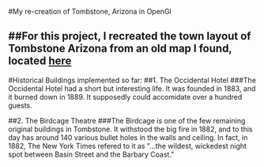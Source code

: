 #My re-creation of Tombstone, Arizona in OpenGl
##
##For this project, I recreated the town layout of Tombstone Arizona from an old map I found, located [here](https://upload.wikimedia.org/wikipedia/commons/3/30/Tombstone_fire_insurance_map_1888.jpg)
---
#Historical Buildings implemented so far:
##1. The Occidental Hotel
###The Occidental Hotel had a short but interesting life. It was founded in 1883, and it burned down in 1889. It supposedly could accomidate over a hundred guests. 


##2. The Birdcage Theatre
###The Birdcage is one of the few remaining original buildings in Tombstone. It withstood the big fire in 1882, and to this day has around 140 various bullet holes in the walls and ceiling. In fact, in 1882, The New York Times refered to it as "...the wildest, wickedest night spot between Basin Street and the Barbary Coast." 
